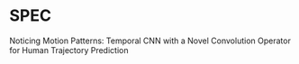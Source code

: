 # SPEC
Noticing Motion Patterns: Temporal CNN with a Novel Convolution Operator for Human Trajectory Prediction
